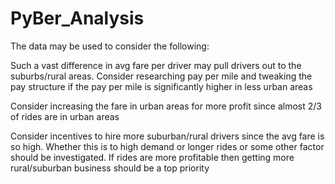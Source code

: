 # PyBer_Analysis


The data may be used to consider the following:

Such a vast difference in avg fare per driver may pull drivers out to the suburbs/rural areas. Consider researching pay per mile and tweaking the pay structure if the pay per mile is significantly higher in less urban areas

Consider increasing the fare in urban areas for more profit since almost 2/3 of rides are in urban areas

Consider incentives to hire more suburban/rural drivers since the avg fare is so high. Whether this is to high demand or longer rides or some other factor should be investigated. If rides are more profitable then getting more rural/suburban business should be a top priority
